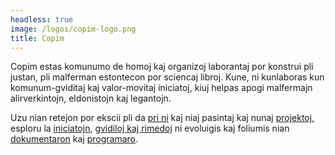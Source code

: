 ```yaml
---
headless: true
image: /logos/copim-logo.png
title: Copim
---
```


Copim estas komunumo de homoj kaj organizoj laborantaj por konstrui pli justan, pli malferman estontecon por sciencaj libroj. Kune, ni kunlaboras kun komunum-gviditaj kaj valor-movitaj iniciatoj, kiuj helpas apogi malfermajn alirverkintojn, eldonistojn kaj legantojn.

Uzu nian retejon por ekscii pli da <a href="/eo/#about-us" class="highlight-About">pri ni</a> kaj niaj pasintaj kaj nunaj <a href="/eo/#projects" class="highlight-Projects">projektoj</a>, esploru la <a href="/eo/#initiatives" class="highlight-Initiatives">iniciatojn</a>, <a href="/eo/#resources" class="highlight-Resources ">gvidiloj kaj rimedoj</a> ni evoluigis kaj foliumis nian <a href="/eo/#documentation" class="highlight-Documentation">dokumentaron</a> kaj <a href="/eo/#software" class=" highlight-Software">programaro</a>.